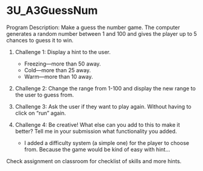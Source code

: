 # 3U_A3GuessNum

Program Description:
Make a guess the number game. The computer generates a random number between 1 and 100 and gives the player up to 5 chances to guess it to win.

1. Challenge 1: Display a hint to the user.
    - Freezing—more than 50 away.
    - Cold—more than 25 away.
    - Warm—more than 10 away.

2. Challenge 2: Change the range from 1-100 and display the new range to the user to guess from.

3. Challenge 3: Ask the user if they want to play again. Without having to click on “run” again.

4. Challenge 4: Be creative! What else can you add to this to make it better? Tell me in your submission what functionality you added.
    - I added a difficulty system (a simple one) for the player to choose from. Because the game would be kind of easy with hint...

Check assignment on classroom for checklist of skills and more hints.
